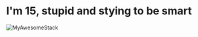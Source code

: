 # I'm 15, stupid and stying to be smart

![MyAwesomeStack](https://awesome-stack.glitch.me/api/v1/cards?name=informathemusic&repos=informa-db.js,immweb,PityBitty)
